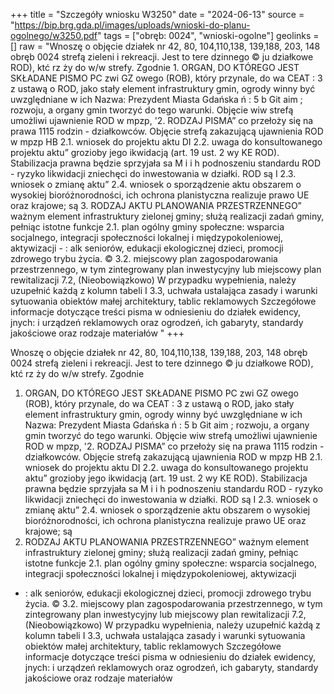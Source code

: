 +++
title = "Szczegóły wniosku W3250"
date = "2024-06-13"
source = "https://bip.brg.gda.pl/images/uploads/wnioski-do-planu-ogolnego/w3250.pdf"
tags = ["obręb: 0024", "wnioski-ogolne"]
geolinks = []
raw = "Wnoszę o objęcie działek nr 42, 80, 104,110,138, 139,188, 203, 148 obręb 0024 strefą zieleni i rekreacji. Jest to tere dzinnego © ju działkowe ROD), ktć rz ży do w/w strefy. Zgodnie 1. ORGAN, DO KTÓREGO JEST SKŁADANE PISMO PC zwi GZ owego (ROB), który przynale, do wa CEAT : 3 z ustawą o ROD, jako stały element infrastruktury gmin, ogrody winny być uwzględniane w ich Nazwa: Prezydent Miasta Gdańska ń : 5 b Git aim ; rozwoju, a organy gmin tworzyć do tego warunki. Objęcie wiw strefą umożliwi ujawnienie ROD w mpzp, '2. RODZAJ PISMA” co przełoży się na prawa 1115 rodzin - działkowców. Objęcie strefą zakazującą ujawnienia ROD w mpzp HB 2.1. wniosek do projektu aktu DI 2.2. uwaga do konsultowanego projektu aktu” grozioby jego ikwidacją (art. 19 ust. 2 wy KE ROD). Stabilizacja prawna będzie sprzyjała sa M i i h podnoszeniu standardu ROD - ryzyko likwidacji zniechęci do inwestowania w działki. ROD są I 2.3. wniosek o zmianę aktu”  2.4. wniosek o sporządzenie aktu obszarem o wysokiej bioróżnorodności, ich ochrona planistyczna realizuje prawo UE oraz krajowe; są 3. RODZAJ AKTU PLANOWANIA PRZESTRZENNEGO” ważnym element infrastruktury zielonej gminy; służą realizacji zadań gminy, pełniąc istotne funkcje 2.1. plan ogólny gminy społeczne: wsparcia socjalnego, integracji społeczności lokalnej i międzypokoleniowej, aktywizacji  - : alk seniorów, edukacji ekologicznej dzieci, promocji zdrowego trybu życia. © 3.2. miejscowy plan zagospodarowania przestrzennego, w tym zintegrowany plan inwestycyjny lub miejscowy plan rewitalizacji 7.2, (Nieobowiązkowo) W przypadku wypełnienia, należy uzupełnić każdą z kolumn tabeli I 3.3, uchwała ustalająca zasady i warunki sytuowania obiektów małej architektury, tablic reklamowych Szczegółowe informacje dotyczące treści pisma w odniesieniu do działek ewidency, jnych: i urządzeń reklamowych oraz ogrodzeń, ich gabaryty, standardy jakościowe oraz rodzaje materiałów  "
+++

Wnoszę o objęcie działek nr 42, 80, 104,110,138, 139,188, 203, 148 obręb 0024 strefą zieleni i
rekreacji. Jest to tere dzinnego © ju działkowe ROD), ktć rz ży do w/w strefy. Zgodnie
1. ORGAN, DO KTÓREGO JEST SKŁADANE PISMO PC zwi GZ owego (ROB), który przynale, do wa CEAT
: 3 z ustawą o ROD, jako stały element infrastruktury gmin, ogrody winny być uwzględniane w ich
Nazwa: Prezydent Miasta Gdańska ń : 5 b Git aim ;
rozwoju, a organy gmin tworzyć do tego warunki. Objęcie wiw strefą umożliwi ujawnienie ROD w mpzp,
'2. RODZAJ PISMA” co przełoży się na prawa 1115 rodzin - działkowców. Objęcie strefą zakazującą ujawnienia ROD w mpzp
HB 2.1. wniosek do projektu aktu DI 2.2. uwaga do konsultowanego projektu aktu” grozioby jego ikwidacją (art. 19 ust. 2 wy KE ROD). Stabilizacja prawna będzie sprzyjała
sa M i i h podnoszeniu standardu ROD - ryzyko likwidacji zniechęci do inwestowania w działki. ROD są
I 2.3. wniosek o zmianę aktu”  2.4. wniosek o sporządzenie aktu obszarem o wysokiej bioróżnorodności, ich ochrona planistyczna realizuje prawo UE oraz krajowe; są
3. RODZAJ AKTU PLANOWANIA PRZESTRZENNEGO” ważnym element infrastruktury zielonej gminy; służą realizacji zadań gminy, pełniąc istotne funkcje
2.1. plan ogólny gminy społeczne: wsparcia socjalnego, integracji społeczności lokalnej i międzypokoleniowej, aktywizacji
 - : alk seniorów, edukacji ekologicznej dzieci, promocji zdrowego trybu życia.
© 3.2. miejscowy plan zagospodarowania przestrzennego, w tym zintegrowany plan inwestycyjny lub
miejscowy plan rewitalizacji 7.2, (Nieobowiązkowo) W przypadku wypełnienia, należy uzupełnić każdą z kolumn tabeli
I 3.3, uchwała ustalająca zasady i warunki sytuowania obiektów małej architektury, tablic reklamowych Szczegółowe informacje dotyczące treści pisma w odniesieniu do działek ewidency, jnych:
i urządzeń reklamowych oraz ogrodzeń, ich gabaryty, standardy jakościowe oraz rodzaje materiałów  


